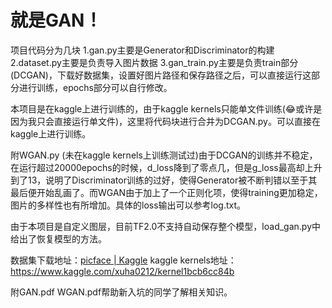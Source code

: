 # 就是GAN！
项目代码分为几块
	1.gan.py主要是Generator和Discriminator的构建
	2.dataset.py主要是负责导入图片数据
	3.gan_train.py主要是负责train部分(DCGAN)，下载好数据集，设置好图片路径和保存路径之后，可以直接运行这部分进行训练，epochs部分可以自行修改。

本项目是在kaggle上进行训练的，由于kaggle kernels只能单文件训练(😂或许是因为我只会直接运行单文件)，这里将代码块进行合并为DCGAN.py。可以直接在kaggle上进行训练。

附WGAN.py (未在kaggle kernels上训练测试过)由于DCGAN的训练并不稳定，在运行超过20000epochs的时候，d_loss降到了零点几，但是g_loss最高却上升到了13，说明了Discriminator训练的过好，使得Generator被不断判错以至于其最后便开始乱画了。而WGAN由于加上了一个正则化项，使得training更加稳定，图片的多样性也有所增加。具体的loss输出可以参考log.txt。

由于本项目是自定义图层，目前TF2.0不支持自动保存整个模型，load_gan.py中给出了恢复模型的方法。

数据集下载地址：[picface | Kaggle](https://www.kaggle.com/xuha0212/picface)
kaggle kernels地址：https://www.kaggle.com/xuha0212/kernel1bcb6cc84b

附GAN.pdf  WGAN.pdf帮助新入坑的同学了解相关知识。



